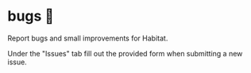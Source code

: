 # bugs 🐛
Report bugs and small improvements for Habitat.

Under the "Issues" tab fill out the provided form when submitting a new issue.
